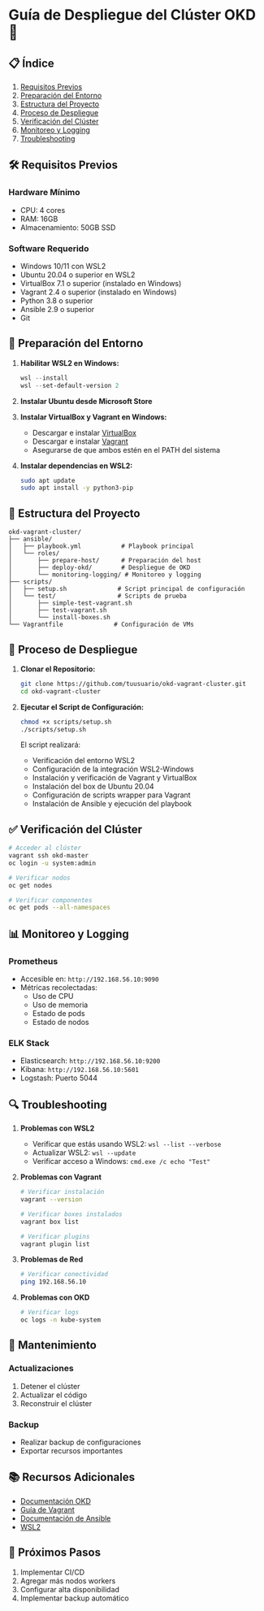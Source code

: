 # Guía de Despliegue del Clúster OKD 🚀

## 📋 Índice
1. [Requisitos Previos](#requisitos-previos)
2. [Preparación del Entorno](#preparación-del-entorno)
3. [Estructura del Proyecto](#estructura-del-proyecto)
4. [Proceso de Despliegue](#proceso-de-despliegue)
5. [Verificación del Clúster](#verificación-del-clúster)
6. [Monitoreo y Logging](#monitoreo-y-logging)
7. [Troubleshooting](#troubleshooting)

## 🛠️ Requisitos Previos

### Hardware Mínimo
- CPU: 4 cores
- RAM: 16GB
- Almacenamiento: 50GB SSD

### Software Requerido
- Windows 10/11 con WSL2
- Ubuntu 20.04 o superior en WSL2
- VirtualBox 7.1 o superior (instalado en Windows)
- Vagrant 2.4 o superior (instalado en Windows)
- Python 3.8 o superior
- Ansible 2.9 o superior
- Git

## 🔧 Preparación del Entorno

1. **Habilitar WSL2 en Windows:**
   ```powershell
   wsl --install
   wsl --set-default-version 2
   ```

2. **Instalar Ubuntu desde Microsoft Store**

3. **Instalar VirtualBox y Vagrant en Windows:**
   - Descargar e instalar [VirtualBox](https://www.virtualbox.org/wiki/Downloads)
   - Descargar e instalar [Vagrant](https://www.vagrantup.com/downloads)
   - Asegurarse de que ambos estén en el PATH del sistema

4. **Instalar dependencias en WSL2:**
   ```bash
   sudo apt update
   sudo apt install -y python3-pip
   ```

## 📁 Estructura del Proyecto

```
okd-vagrant-cluster/
├── ansible/
│   ├── playbook.yml           # Playbook principal
│   └── roles/
│       ├── prepare-host/      # Preparación del host
│       ├── deploy-okd/        # Despliegue de OKD
│       └── monitoring-logging/ # Monitoreo y logging
├── scripts/
│   ├── setup.sh              # Script principal de configuración
│   └── test/                 # Scripts de prueba
│       ├── simple-test-vagrant.sh
│       ├── test-vagrant.sh
│       └── install-boxes.sh
└── Vagrantfile              # Configuración de VMs
```

## 🚀 Proceso de Despliegue

1. **Clonar el Repositorio:**
   ```bash
   git clone https://github.com/tuusuario/okd-vagrant-cluster.git
   cd okd-vagrant-cluster
   ```

2. **Ejecutar el Script de Configuración:**
   ```bash
   chmod +x scripts/setup.sh
   ./scripts/setup.sh
   ```

   El script realizará:
   - Verificación del entorno WSL2
   - Configuración de la integración WSL2-Windows
   - Instalación y verificación de Vagrant y VirtualBox
   - Instalación del box de Ubuntu 20.04
   - Configuración de scripts wrapper para Vagrant
   - Instalación de Ansible y ejecución del playbook

## ✅ Verificación del Clúster

```bash
# Acceder al clúster
vagrant ssh okd-master
oc login -u system:admin

# Verificar nodos
oc get nodes

# Verificar componentes
oc get pods --all-namespaces
```

## 📊 Monitoreo y Logging

### Prometheus
- Accesible en: `http://192.168.56.10:9090`
- Métricas recolectadas:
  - Uso de CPU
  - Uso de memoria
  - Estado de pods
  - Estado de nodos

### ELK Stack
- Elasticsearch: `http://192.168.56.10:9200`
- Kibana: `http://192.168.56.10:5601`
- Logstash: Puerto 5044

## 🔍 Troubleshooting

1. **Problemas con WSL2**
   - Verificar que estás usando WSL2: `wsl --list --verbose`
   - Actualizar WSL2: `wsl --update`
   - Verificar acceso a Windows: `cmd.exe /c echo "Test"`

2. **Problemas con Vagrant**
   ```bash
   # Verificar instalación
   vagrant --version
   
   # Verificar boxes instalados
   vagrant box list
   
   # Verificar plugins
   vagrant plugin list
   ```

3. **Problemas de Red**
   ```bash
   # Verificar conectividad
   ping 192.168.56.10
   ```

4. **Problemas con OKD**
   ```bash
   # Verificar logs
   oc logs -n kube-system
   ```

## 🔄 Mantenimiento

### Actualizaciones
1. Detener el clúster
2. Actualizar el código
3. Reconstruir el clúster

### Backup
- Realizar backup de configuraciones
- Exportar recursos importantes

## 📚 Recursos Adicionales

- [Documentación OKD](https://docs.okd.io/)
- [Guía de Vagrant](https://www.vagrantup.com/docs)
- [Documentación de Ansible](https://docs.ansible.com/)
- [WSL2](https://docs.microsoft.com/en-us/windows/wsl/)

## 🎯 Próximos Pasos

1. Implementar CI/CD
2. Agregar más nodos workers
3. Configurar alta disponibilidad
4. Implementar backup automático